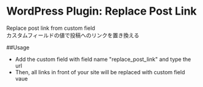 # WordPress Plugin: Replace Post Link

Replace post link from custom field  
カスタムフィールドの値で投稿へのリンクを置き換える

##Usage

* Add the custom field with field name "replace_post_link" and type the url
* Then, all links in front of your site will be replaced with custom field vaue
